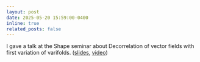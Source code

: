 ```yaml
---
layout: post
date: 2025-05-20 15:59:00-0400
inline: true
related_posts: false
---
```


I gave a talk at the Shape seminar about Decorrelation of vector fields with first variation of varifolds. ([slides](https://rayanemouhli.github.io/assets/pdf/shape_seminar_talk.pdf), [video](https://www.youtube.com/watch?v=5bU_OOkXbFA&))
